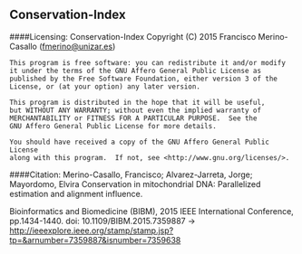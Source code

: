 ## Conservation-Index

####Licensing:
    Conservation-Index
    Copyright (C) 2015  Francisco Merino-Casallo (fmerino@unizar.es)

    This program is free software: you can redistribute it and/or modify
    it under the terms of the GNU Affero General Public License as
    published by the Free Software Foundation, either version 3 of the
    License, or (at your option) any later version.

    This program is distributed in the hope that it will be useful,
    but WITHOUT ANY WARRANTY; without even the implied warranty of
    MERCHANTABILITY or FITNESS FOR A PARTICULAR PURPOSE.  See the
    GNU Affero General Public License for more details.

    You should have received a copy of the GNU Affero General Public License
    along with this program.  If not, see <http://www.gnu.org/licenses/>.

####Citation:
Merino-Casallo, Francisco; Alvarez-Jarreta, Jorge; Mayordomo, Elvira
Conservation in mitochondrial DNA: Parallelized estimation and alignment influence.

Bioinformatics and Biomedicine (BIBM), 2015 IEEE International Conference, pp.1434-1440. doi: 10.1109/BIBM.2015.7359887 -> http://ieeexplore.ieee.org/stamp/stamp.jsp?tp=&arnumber=7359887&isnumber=7359638
 
